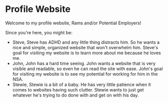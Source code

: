 # Profile Website

Welcome to my profile website, Rams and/or Potential Employers!
<!-- enter your target audience after the comma above -->

Since you're here, you might be: 
* Steve, Steve has ADHD and any little thing distracts him. So he wants a nice and simple, organized website that won't overwhelm him. Steve's goal for visiting my website is to learn more about me because he loves me.
* John, John has a hard time seeing. John wants a website that is very visible and readable, so even he can read the site with ease. John's goal for visiting my website is to see my potential for working for him in the NSA.
* Stewie, Stewie is a bit of a baby. He has very little patience when it comes to websites having such clutter. Stewie wants to just get whatever he's trying to do done with and get on with his day.
<!-- make a bulleted list of 3 fictional visitors to your site. Include a few detials about them that could impact how you design for them. For each visitor, assign a task or goal they have for visiting your profile website -->
